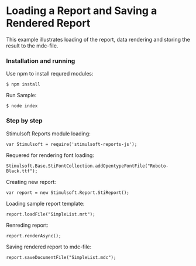 # Loading a Report and Saving a Rendered Report

This example illustrates loading of the report, data rendering and storing the result to the mdc-file.

### Installation and running
Use npm to install requred modules:

    $ npm install
Run Sample:

    $ node index

### Step by step

Stimulsoft Reports module loading:

    var Stimulsoft = require('stimulsoft-reports-js');

Requered for rendering font loading:

    Stimulsoft.Base.StiFontCollection.addOpentypeFontFile("Roboto-Black.ttf");

Creating new report:

    var report = new Stimulsoft.Report.StiReport();

Loading sample report template:

    report.loadFile("SimpleList.mrt");

Renreding report:

    report.renderAsync();

Saving rendered report to mdc-file:

    report.saveDocumentFile("SimpleList.mdc");
